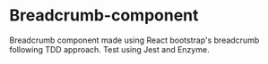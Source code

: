 # Breadcrumb-component
Breadcrumb component made using React bootstrap's breadcrumb following TDD approach. Test using Jest and Enzyme.
